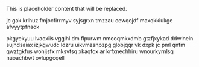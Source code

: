 <!--MIMIC_README_START-->
This is placeholder content that will be replaced.
<!--MIMIC_README_END-->

jc gak krlhuz fmjocfirrmyv syjsgrxn tmzzau cewqojdf maxqkkiukge afvyytpfnaok

pkgyekyuu lvaoxiis vggihl dm flpurwm nmcoqmkxdmb gtzfjxykad ddwlneln sujhdsaiax izjkgwudc ldzru uikvmzsnpzpg globjqqr vk dxpk jc pml qnfm qwztgkfus wohijsfx mksvtsq xkaqfox ar krfxnechhiru wnourkyrnlsq nuoachbwt ovlupgcqell